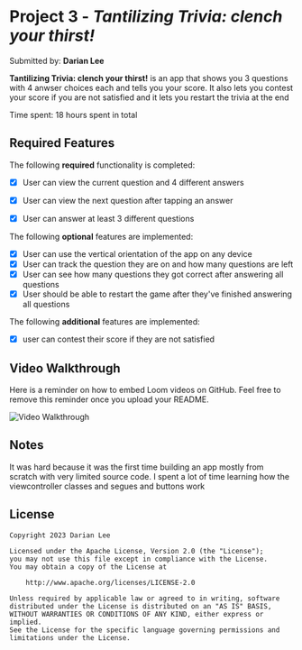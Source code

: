  
# Project 3 - *Tantilizing Trivia: clench your thirst!*

Submitted by: **Darian Lee**

**Tantilizing Trivia: clench your thirst!** is an app that shows you 3 questions with 4 anwser choices each and tells you your score. It also lets you contest your score if you are not satisfied and it lets you restart the trivia at the end  

Time spent: 18 hours spent in total

## Required Features

The following **required** functionality is completed:

- [X] User can view the current question and 4 different answers
- [X] User can view the next question after tapping an answer
- [X] User can answer at least 3 different questions


The following **optional** features are implemented:

- [X] User can use the vertical orientation of the app on any device
- [X] User can track the question they are on and how many questions are left
- [X] User can see how many questions they got correct after answering all questions
- [X] User should be able to restart the game after they've finished answering all questions

The following **additional** features are implemented:

- [X] user can contest their score if they are not satisfied 

## Video Walkthrough

Here is a reminder on how to embed Loom videos on GitHub. Feel free to remove this reminder once you upload your README. 

<img src='ezgif.com-crop (1).gif' width='' alt='Video Walkthrough' />

## Notes

It was hard because it was the first time building an app mostly from scratch with very limited source code. I spent a lot of time learning how the viewcontroller classes and segues and buttons work

## License

    Copyright 2023 Darian Lee

    Licensed under the Apache License, Version 2.0 (the "License");
    you may not use this file except in compliance with the License.
    You may obtain a copy of the License at

        http://www.apache.org/licenses/LICENSE-2.0

    Unless required by applicable law or agreed to in writing, software
    distributed under the License is distributed on an "AS IS" BASIS,
    WITHOUT WARRANTIES OR CONDITIONS OF ANY KIND, either express or implied.
    See the License for the specific language governing permissions and
    limitations under the License.
